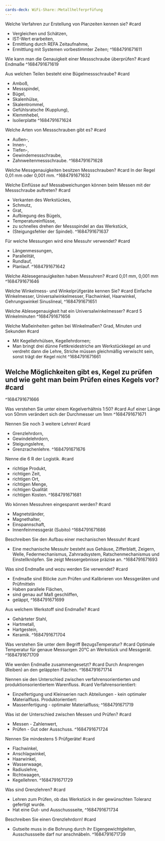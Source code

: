 ```yaml
---
cards-deck: WiFi-Share::Metallhelferprfüfung
---
```


Welche Verfahren zur Erstellung von Planzeiten kennen sie? #card
- Vergleichen und Schätzen,
- IST-Wert erarbeiten,
- Ermittlung durch REFA Zeitaufnahme,
- Ermittlung mit Systemen vorbestimmter Zeiten;
^1684791671611

Wie kann man die Genauigkeit einer Messschraube überprüfen? #card
Endmaße
^1684791671619

Aus welchen Teilen besteht eine Bügelmessschraube? #card
- Amboß,
- Messspindel,
- Bügel,
- Skalenhülse,
- Skalentrommel,
- Gefühlsratsche (Kupplung),
- Klemmhebel,
- Isolierplatte
^1684791671624

Welche Arten von Messschrauben gibt es? #card
- Außen-,
- Innen-,
- Tiefen-,
- Gewindemessschraube,
- Zahnweitenmessschraube.
^1684791671628

Welche Messgenauigkeiten besitzen Messschrauben? #card
In der Regel 0,01 mm oder 0,001 mm.
^1684791671632

Welche Einflüsse auf Messabweichungen können beim Messen mit der Messschraube auftreten? #card
- Verkanten des Werkstückes,
- Schmutz,
- Grat,
- Aufbiegung des Bügels,
- Temperatureinflüsse,
- zu schnelles drehen der Messspindel an das Werkstück,
- (Steigungsfehler der Spindel).
^1684791671637

Für welche Messungen wird eine Messuhr verwendet? #card
- Längenmessungen,
- Parallelität,
- Rundlauf,
- Planlauf.
^1684791671642

Welche Ablesegenauigkeiten haben Messuhren? #card
0,01 mm, 0,001 mm
^1684791671646

Welche Winkelmess- und Winkelprüfgeräte kennen Sie? #card
Einfache Winkelmesser,
Universalwinkelmesser,
Flachwinkel,
Haarwinkel,
Gehrungswinkel
Sinuslineal,
^1684791671651

Welche Ablesegenauigkeit hat ein Universalwinkelmesser? #card
5 Winkelminuten
^1684791671656

Welche Maßeinheiten gelten bei Winkelmaßen? Grad, Minuten und Sekunden #card
- Mit Kegellehrhülsen, Kegellehrdornen;
- Man bringt drei dünne Fettkreidestriche am Werkstückkegel an und verdreht dann die Lehre, Striche müssen gleichmäßig verwischt sein, sonst trägt der Kegel nicht
^1684791671661

Welche Möglichkeiten gibt es, Kegel zu prüfen und wie geht man beim Prüfen eines Kegels vor? #card
- 
^1684791671666

Was verstehen Sie unter einem Kegelverhältnis 1:50? #card
Auf einer Länge von 50mm verändert sich der Durchmesser um 1mm
^1684791671671

Nennen Sie noch 3 weitere Lehren! #card
- Grenzlehrdorn,
- Gewindelehrdorn,
- Steigungslehre,
- Grenzrachenlehre.
^1684791671676

Nenne die 6 R der Logistik. #card
- richtige Produkt,
- richtigen Zeit,
- richtigen Ort,
- richtigen Menge,
- richtigen Qualität
- richtigen Kosten.
^1684791671681

Wo können Messuhren eingespannt werden? #card
- Magnetständer,
- Magnethalter,
- Einspannschaft,
- Innenfeinmessgerät (Subito)
^1684791671686

Beschreiben Sie den Aufbau einer mechanischen Messuhr! #card
- Eine mechanische Messuhr besteht aus Gehäuse, Zifferblatt, Zeigern, Welle, Federmechanismus, Zahnradsystem, Ratschenmechanismus und Einstellknöpfen. Sie zeigt Messergebnisse präzise an.
^1684791671693

Was sind Endmaße und wozu werden Sie verwendet? #card
- Endmaße sind Blöcke zum Prüfen und Kalibrieren von Messgeräten und Prüfmitteln
- Haben parallele Flächen,
- sind genau auf Maß geschliffen,
- geläppt,
^1684791671699

Aus welchem Werkstoff sind Endmaße? #card 
- Gehärteter Stahl,
- Hartmetall,
- Hartgestein,
- Keramik.
^1684791671704

Was verstehen Sie unter dem Begriff BezugsTemperatur? #card 
Optimale Temperatur für genaue Messungen 20°C an Werkstück und Messgerät.
^1684791671709

Wie werden Endmaße zusammengesetzt? #card 
Durch Ansprengen (Reiben) an den geläppten Flächen.
^1684791671714

Nennen sie den Unterschied zwischen verfahrensorientierten und produktionsorientiertem Warenfluss. #card
Verfahrensorientiert:
- Einzelfertigung und Kleinserien nach Abteilungen - kein optimaler Materialfluss.
Produktorientiert:
- Massenfertigung - optimaler Materialfluss;
^1684791671719

Was ist der Unterschied zwischen Messen und Prüfen? #card
- Messen - Zahlenwert,
- Prüfen - Gut oder Ausschuss.
^1684791671724

Nennen Sie mindestens 5 Prüfgeräte! #card
- Flachwinkel,
- Anschlagwinkel,
- Haarwinkel,
- Wasserwaage,
- Radiuslehre,
- Richtwaagen,
- Kegellehren.
^1684791671729

Was sind Grenzlehren? #card
- Lehren zum Prüfen, ob das Werkstück in der gewünschten Toleranz gefertigt wurde.
- Hat eine Gut- und Ausschussseite,
^1684791671734

Beschreiben Sie einen Grenzlehrdorn! #card
- Gutseite muss in die Bohrung durch ihr Eigengewichtgleiten, Ausschussseite darf nur anschnäbeln.
^1684791671739
